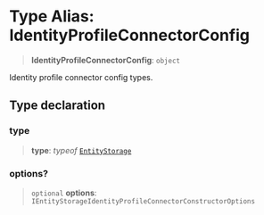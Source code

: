 # Type Alias: IdentityProfileConnectorConfig

> **IdentityProfileConnectorConfig**: `object`

Identity profile connector config types.

## Type declaration

### type

> **type**: *typeof* [`EntityStorage`](../variables/IdentityProfileConnectorType.md#entitystorage)

### options?

> `optional` **options**: `IEntityStorageIdentityProfileConnectorConstructorOptions`
